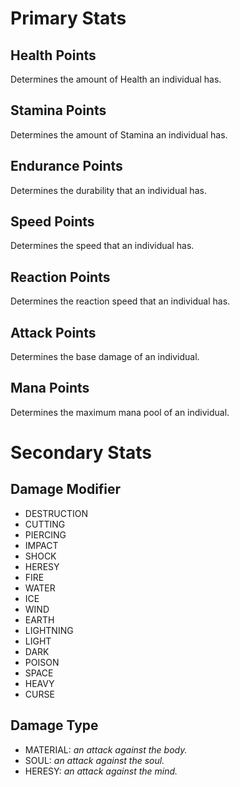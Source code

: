 # Primary Stats

## Health Points
Determines the amount of Health an individual has.

## Stamina Points
Determines the amount of Stamina an individual has.

## Endurance Points
Determines the durability that an individual has.

## Speed Points
Determines the speed that an individual has.

## Reaction Points
Determines the reaction speed that an individual has.

## Attack Points
Determines the base damage of an individual.

## Mana Points
Determines the maximum mana pool of an individual.

# Secondary Stats
## Damage Modifier
- DESTRUCTION
- CUTTING
- PIERCING
- IMPACT
- SHOCK
- HERESY
- FIRE
- WATER
- ICE
- WIND
- EARTH
- LIGHTNING
- LIGHT
- DARK
- POISON
- SPACE
- HEAVY
- CURSE

## Damage Type
- MATERIAL: *an attack against the body.*
- SOUL: *an attack against the soul.*
- HERESY: *an attack against the mind.*



